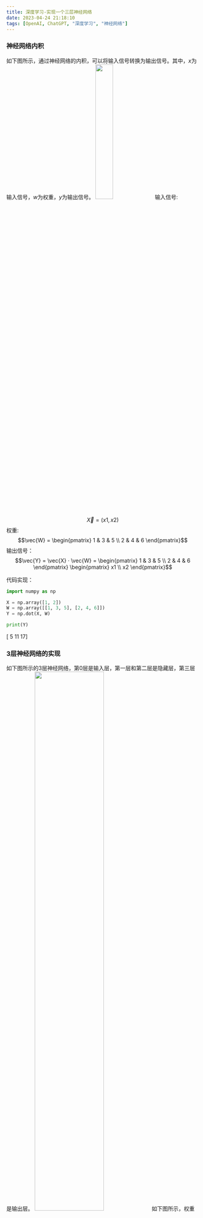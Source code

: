 ```yaml
---
title: 深度学习-实现一个三层神经网络
date: 2023-04-24 21:18:10
tags: [OpenAI, ChatGPT, "深度学习", "神经网络"]
---
```


### 神经网络内积
如下图所示，通过神经网络的内积，可以将输入信号转换为输出信号。其中，$x$为输入信号，$w$为权重，$y$为输出信号。
<img width="30%" src="https://melon-note-1304191985.cos.ap-beijing.myqcloud.com/note/%E7%A5%9E%E7%BB%8F%E7%BD%91%E7%BB%9C-01.jpg" />
输入信号: $$\vec{X} = (x1, x2)$$
权重: $$\vec{W} = \begin{pmatrix} 1 & 3 & 5 \\  2 & 4 & 6 \end{pmatrix}$$
输出信号：
$$\vec{Y} = \vec{X} · \vec{W} = \begin{pmatrix} 1 & 3 & 5 \\  2 & 4 & 6 \end{pmatrix} \begin{pmatrix} x1 \\ x2 \end{pmatrix}$$

代码实现：

```python
import numpy as np

X = np.array([1, 2])
W = np.array([[1, 3, 5], [2, 4, 6]])
Y = np.dot(X, W)

print(Y)
```
 [ 5 11 17]

### 3层神经网络的实现
如下图所示的3层神经网络，第0层是输入层，第一层和第二层是隐藏层，第三层是输出层。
<img src="https://melon-note-1304191985.cos.ap-beijing.myqcloud.com/note/%E7%A5%9E%E7%BB%8F%E7%BD%91%E7%BB%9C-02.jpg" width="60%" />
如下图所示，权重和隐藏层的神经元的右上角有一个“(1)”，它表示 权重和神经元的层号（即第1层的权重、第1层的神经元）。此外，权重的右 下角有两个数字，它们是后一层的神经元和前一层的神经元的索引号。比如，$$w_{12}^{(1)} $$ 表示前一层的第2个神经元x2到后一层的第1个神经元$$a_{1}^{(1)} $$的权重。权重右下角按照“后一层的索引号、前一层的索引号”的顺序排列。
<img src="https://melon-note-1304191985.cos.ap-beijing.myqcloud.com/note/%E7%A5%9E%E7%BB%8F%E7%BD%91%E7%BB%9C-03.jpg" width="60%" />

#### 各层之间信号的传递
下图中增加了表示偏置的神经元“1”。请注意，偏置的右下角的索引 号只有一个。这是因为前一层的偏置神经元（神经元“1”）只有一个。为了确认前面的内容，现在用数学式表示$$a_{1}^{(1)} $$。 $$a_{1}^{(1)} $$通过加权信号和偏置的和按如下方式进行计算。
$$a_{1}^{(1)}=w_{11}^{(1)}x1 + w_{12}^{(1)}x2 + b_{1}^{(1)}$$
<img src="https://melon-note-1304191985.cos.ap-beijing.myqcloud.com/note/%E7%A5%9E%E7%BB%8F%E7%BD%91%E7%BB%9C-04.jpg" width="60%" />
那么类推，第一层的加权信号和偏置的和可以表示为：
$$A^{(1)} = XW^{(1)} + B^{(1)} $$
其中$$A^{(1)}, X, W^{(1)}, B^{(1)}$$如下所示
<img src="https://melon-note-1304191985.cos.ap-beijing.myqcloud.com/note/%E7%A5%9E%E7%BB%8F%E7%BD%91%E7%BB%9C-05.jpg" width="60%" />